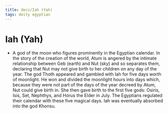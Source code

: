 ```yaml
---
title: docs/Iah (Yah)
tags: deity egyptian
---
```


# Iah (Yah)
- A god of the moon who figures prominently in the Egyptian calendar. In the story of the creation of the world, Atum is angered by the intimate relationship between Geb (earth) and Nut (sky) and so separates them, declaring that Nut may not give birth to her children on any day of the year. The god Thoth appeared and gambled with Iah for five days worth of moonlight. He won and divided the moonlight hours into days which, because they were not part of the days of the year decreed by Atum, Nut could give birth in. She then gave birth to the first five gods: Osiris, Isis, Set, Nephthys, and Horus the Elder in July. The Egyptians regulated their calendar with these five magical days. Iah was eventually absorbed into the god Khonsu.